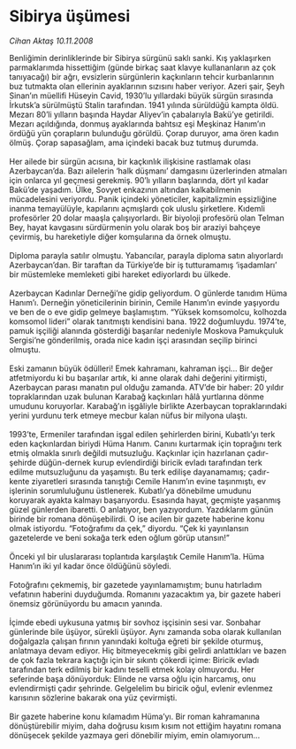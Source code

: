 # Sibirya üşümesi

*Cihan Aktaş 10.11.2008*

<div class="taraf_structure_2col_1zq">
<div class="margen_n">



 <p>Benliğimin derinliklerinde bir Sibirya sürgünü saklı sanki. Kış yaklaşırken parmaklarımda hissettiğim (günde birkaç saat klavye kullananların az çok tanıyacağı) bir ağrı, evsizlerin sürgünlerin kaçkınların tehcir kurbanlarının buz tutmakta olan ellerinin ayaklarının sızısını haber veriyor. Azeri şair, Şeyh Sinan’ın müellifi Hüseyin Cavid, 1930’lu yıllardaki büyük sürgün sırasında İrkutsk’a sürülmüştü Stalin tarafından. 1941 yılında sürüldüğü kampta öldü. Mezarı 80’li yılların başında Haydar Aliyev’in çabalarıyla Bakü’ye getirildi. Mezarı açıldığında, donmuş ayaklarında bahtsız eşi Meşkinaz Hanım’ın ördüğü yün çorapların bulunduğu görüldü. Çorap duruyor, ama ören kadın ölmüş. Çorap sapasağlam, ama içindeki bacak buz tutmuş durumda. <br/><br/>Her ailede bir sürgün acısına, bir kaçkınlık ilişkisine rastlamak olası Azerbaycan’da. Bazı ailelerin ‘halk düşmanı’ damgasını üzerlerinden atmaları için onlarca yıl geçmesi gerekmiş. 90’lı yılların başlarında, dört yıl kadar Bakü’de yaşadım. Ülke, Sovyet enkazının altından kalkabilmenin mücadelesini veriyordu. Panik içindeki yöneticiler, kapitalizmin eşsizliğine inanma temayülüyle, kapılarını açmışlardı çok uluslu şirketlere. Kıdemli profesörler 20 dolar maaşla çalışıyorlardı. Bir biyoloji profesörü olan Telman Bey, hayat kavgasını sürdürmenin yolu olarak boş bir araziyi bahçeye çevirmiş, bu hareketiyle diğer komşularına da örnek olmuştu. <br/><br/>Diploma parayla satılır olmuştu. Yabancılar, parayla diploma satın alıyorlardı Azerbaycan’dan. Bir taraftan da Türkiye’de bir iş tutturamamış ‘işadamları’ bir müstemleke memleketi gibi hareket ediyorlardı bu ülkede. <br/><br/>Azerbaycan Kadınlar Derneği’ne gidip geliyordum. O günlerde tanıdım Hüma Hanım’ı. Derneğin yöneticilerinin birinin, Cemile Hanım’ın evinde yaşıyordu ve ben de o eve gidip gelmeye başlamıştım. “Yüksek komsomolcu, kolhozda komsomol lideri” olarak tanıtmıştı kendisini bana. 1922 doğumluydu. 1974’te, pamuk işçiliği alanında gösterdiği başarılar nedeniyle Moskova Pamukçuluk Sergisi’ne gönderilmiş, orada nice kadın işçi arasından seçilip birinci olmuştu. <br/><br/>Eski zamanın büyük ödülleri! Emek kahramanı, kahraman işçi... Bir değer atfetmiyordu ki bu başarılar artık, ki anne olarak dahi değerini yitirmişti, Azerbaycan parası manatın pul olduğu zamanda. ATV’de bir haber: 20 yıldır topraklarından uzak bulunan Karabağ kaçkınları hâlâ yurtlarına dönme umudunu koruyorlar. Karabağ’ın işgâliyle birlikte Azerbaycan topraklarındaki yerini yurdunu terk etmeye mecbur kalan nüfus bir milyona ulaştı. <br/><br/>1993’te, Ermeniler tarafından işgal edilen şehirlerden birini, Kubatlı’yı terk eden kaçkınlardan biriydi Hüma Hanım. Canını kurtarmak için toprağını terk etmiş olmakla sınırlı değildi mutsuzluğu. Kaçkınlar için hazırlanan çadır-şehirde düğün-dernek kurup evlendirdiği biricik evladı tarafından terk edilme mutsuzluğunu da yaşamıştı. Bu terk edilişe dayanamamış; çadır-kente ziyaretleri sırasında tanıştığı Cemile Hanım’ın evine taşınmıştı, ev işlerinin sorumluluğunu üstlenerek. Kubatlı’ya dönebilme umudunu koruyarak ayakta kalmayı başarıyordu. Esasında hayat, geçmişte yaşanmış güzel günlerden ibaretti. O anlatıyor, ben yazıyordum. Yazdıklarım günün birinde bir romana dönüşebilirdi. O ise acilen bir gazete haberine konu olmak istiyordu. “Fotoğrafımı da çek,” diyordu. “Çek ki yayınlansın gazetelerde ve beni sokağa terk eden oğlum görüp utansın!” <br/><br/>Önceki yıl bir uluslararası toplantıda karşılaştık Cemile Hanım’la. Hüma Hanım’ın iki yıl kadar önce öldüğünü söyledi. <br/><br/>Fotoğrafını çekmemiş, bir gazetede yayınlamamıştım; bunu hatırladım vefatının haberini duyduğumda. Romanını yazacaktım ya, bir gazete haberi önemsiz görünüyordu bu amacın yanında. <br/><br/>İçimde ebedi uykusuna yatmış bir sovhoz işçisinin sesi var. Sonbahar günlerinde bile üşüyor, sürekli üşüyor. Aynı zamanda soba olarak kullanılan doğalgazla çalışan fırının yanındaki koltuğa eğreti bir şekilde oturmuş, anlatmaya devam ediyor. Hiç bitmeyecekmiş gibi gelirdi anlattıkları ve bazen de çok fazla tekrara kaçtığı için bir sıkıntı çökerdi içime: Biricik evladı tarafından terk edilmiş bir kadını teselli etmek kolay olmuyordu. Her seferinde başa dönüyorduk: Elinde ne varsa oğlu için harcamış, onu evlendirmişti çadır şehrinde. Gelgelelim bu biricik oğul, evlenir evlenmez karısının sözlerine bakarak ona yüz çevirmişti. <br/><br/>Bir gazete haberine konu kılamadım Hüma’yı. Bir roman kahramanına dönüştürebilir miyim, daha doğrusu kısım kısım not ettiğim hayatını romana dönüşecek şekilde yazmaya geri dönebilir miyim, emin olamıyorum...</p>

<br/>


<div id="taraf_not">
</div>

</div>


</div>
